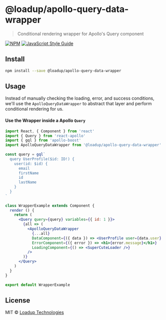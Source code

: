 # @loadup/apollo-query-data-wrapper

> Conditional rendering wrapper for Apollo&#x27;s Query component

[![NPM](https://img.shields.io/npm/v/@loadup/apollo-query-data-wrapper.svg)](https://www.npmjs.com/package/@loadup/apollo-query-data-wrapper) [![JavaScript Style Guide](https://img.shields.io/badge/code_style-standard-brightgreen.svg)](https://standardjs.com)

## Install

```bash
npm install --save @loadup/apollo-query-data-wrapper
```

## Usage

Instead of manually checking the loading, error, and success conditions, we'll use the `ApolloQueryDataWrapper` to abstract that layer and perform conditional rendering for us.

#### Use the Wrapper inside a Apollo `Query`

```jsx
import React, { Component } from 'react'
import { Query } from 'react-apollo'
import { gql } from 'apollo-boost'
import ApolloQueryDataWrapper from '@loadup/apollo-query-data-wrapper'  
 
const query = gql`
  query UserProfile($id: ID!) {
    user(id: $id) {
      email
      firstName
      id
      lastName
    }
  }
`
 
class WrapperExample extends Component {
  render () {
    return (
      <Query query={query} variables={{ id: 1 }}>
        {all => (
          <ApolloQueryDataWrapper
            {...all}
            DataComponent={({ data }) => <UserProfile user={data.user} />}
            ErrorComponent={({ error }) => <h1>{error.message}</h1>}
            LoadingComponent={() => <SuperCuteLoader />}
          />
        )}
      </Query>
    )
  }
}
 
export default WrapperExample
```

## License

MIT © [Loadup Technologies](https://github.com/loadup)
